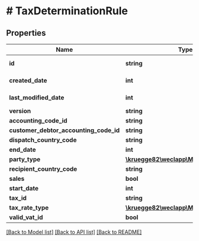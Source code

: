 # # TaxDeterminationRule

## Properties

Name | Type | Description | Notes
------------ | ------------- | ------------- | -------------
**id** | **string** |  | [optional] [readonly]
**created_date** | **int** |  | [optional] [readonly]
**last_modified_date** | **int** |  | [optional] [readonly]
**version** | **string** |  | [optional]
**accounting_code_id** | **string** |  | [optional]
**customer_debtor_accounting_code_id** | **string** |  | [optional]
**dispatch_country_code** | **string** |  | [optional]
**end_date** | **int** |  | [optional]
**party_type** | [**\kruegge82\weclapp\Model\PartyType**](PartyType.md) |  | [optional]
**recipient_country_code** | **string** |  | [optional]
**sales** | **bool** |  | [optional]
**start_date** | **int** |  | [optional]
**tax_id** | **string** |  | [optional]
**tax_rate_type** | [**\kruegge82\weclapp\Model\TaxRateType**](TaxRateType.md) |  | [optional]
**valid_vat_id** | **bool** |  | [optional]

[[Back to Model list]](../../README.md#models) [[Back to API list]](../../README.md#endpoints) [[Back to README]](../../README.md)
